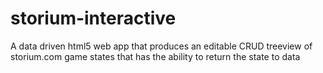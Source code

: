 # storium-interactive
A data driven html5 web app that produces an editable CRUD treeview of storium.com game states that has the ability to return the state to data 
